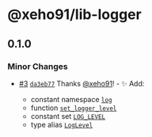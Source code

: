 # @xeho91/lib-logger

## 0.1.0

### Minor Changes

- [#3](https://github.com/xeho91/xeho91/pull/3) [`da3eb77`](https://github.com/xeho91/xeho91/commit/da3eb775e566e1ca49fd8016763ca861f3548a75) Thanks [@xeho91](https://github.com/xeho91)! - ✨ Add:

  - constant namespace [`log`](https://xeho91.github.io/xeho91/variables/_xeho91_lib_logger.mod.log.html)
  - function [`set_logger_level`](https://xeho91.github.io/xeho91/functions/_xeho91_lib_logger.mod.set_logger_level.html)
  - constant set [`LOG_LEVEL`](https://xeho91.github.io/xeho91/variables/_xeho91_lib_logger.mod.LOG_LEVELS.html)
  - type alias [`LogLevel`](https://xeho91.github.io/xeho91/types/_xeho91_lib_logger.mod.LogLevel.html)
